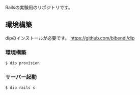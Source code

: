 Railsの実験用のリポジトリです。

## 環境構築
dipのインストールが必要です。
https://github.com/bibendi/dip

### 環境構築

```sh
$ dip provision
```

### サーバー起動

```sh
$ dip rails s
```

